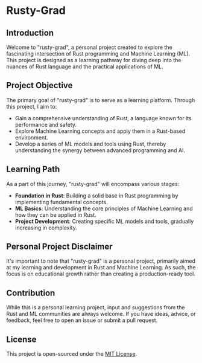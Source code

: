 # Rusty-Grad

## Introduction
Welcome to "rusty-grad", a personal project created to explore the fascinating intersection of Rust programming and Machine Learning (ML). This project is designed as a learning pathway for diving deep into the nuances of Rust language and the practical applications of ML.

## Project Objective
The primary goal of "rusty-grad" is to serve as a learning platform. Through this project, I aim to:
- Gain a comprehensive understanding of Rust, a language known for its performance and safety.
- Explore Machine Learning concepts and apply them in a Rust-based environment.
- Develop a series of ML models and tools using Rust, thereby understanding the synergy between advanced programming and AI.

## Learning Path
As a part of this journey, "rusty-grad" will encompass various stages:
- **Foundation in Rust**: Building a solid base in Rust programming by implementing fundamental concepts.
- **ML Basics**: Understanding the core principles of Machine Learning and how they can be applied in Rust.
- **Project Development**: Creating specific ML models and tools, gradually increasing in complexity.

## Personal Project Disclaimer
It's important to note that "rusty-grad" is a personal project, primarily aimed at my learning and development in Rust and Machine Learning. As such, the focus is on educational growth rather than creating a production-ready tool.

## Contribution
While this is a personal learning project, input and suggestions from the Rust and ML communities are always welcome. If you have ideas, advice, or feedback, feel free to open an issue or submit a pull request.

## License
This project is open-sourced under the [MIT License](LICENSE).
